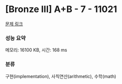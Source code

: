 # [Bronze III] A+B - 7 - 11021 

[문제 링크](https://www.acmicpc.net/problem/11021) 

### 성능 요약

메모리: 16100 KB, 시간: 168 ms

### 분류

구현(implementation), 사칙연산(arithmetic), 수학(math)

